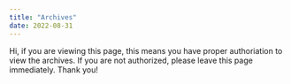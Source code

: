 ```yaml
---
title: "Archives"
date: 2022-08-31
---
```


Hi, if you are viewing this page, this means you have proper authoriation to view the archives. If you are not authorized, please leave this page immediately.
Thank you!
